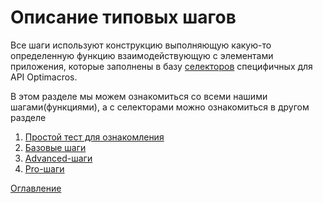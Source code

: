 # Описание типовых шагов

Все шаги используют конструкцию выполняющую какую-то определенную функцию взаимодействующую с элементами приложения, которые заполнены в базу [селекторов](../slectors/selector.md) специфичных для API Optimacros.


В этом разделе мы можем ознакомиться со всеми нашими шагами(функциями), а с селекторами можно ознакомиться в другом разделе

1. [Простой тест для ознакомления](../steps/basicTest.md)
2. [Базовые шаги](../steps/Basic.md)
3. [Advanced-шаги](../steps/Advanced.md)
4. [Pro-шаги](../steps/Pro.md)

[Оглавление](../README.md)
